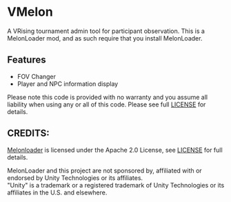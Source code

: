 # VMelon
A VRising tournament admin tool for participant observation.
This is a MelonLoader mod, and as such require that you install MelonLoader.

## Features
- FOV Changer
- Player and NPC information display


Please note this code is provided with no warranty and you assume all liability when using any or all of this code.
Please see full [LICENSE](https://github.com/Triscuit2311/VMelon/blob/master/LICENSE) for details.

## CREDITS:
[Melonloader](https://github.com/LavaGang/MelonLoader) is licensed under the Apache 2.0 License, see [LICENSE](https://github.com/LavaGang/MelonLoader/blob/master/LICENSE.md) for full details.

MelonLoader and this project are not sponsored by, affiliated with or endorsed by Unity Technologies or its affiliates.  
"Unity" is a trademark or a registered trademark of Unity Technologies or its affiliates in the U.S. and elsewhere.
